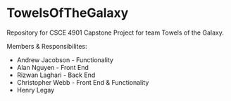 # TowelsOfTheGalaxy

Repository for CSCE 4901 Capstone Project for team Towels of the Galaxy.

Members & Responsibilites:
- Andrew Jacobson - Functionality
- Alan Nguyen - Front End
- Rizwan Laghari - Back End
- Christopher Webb - Front End & Functionality
- Henry Legay
